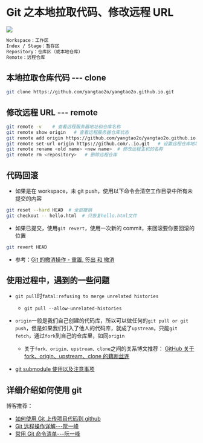# Git 之本地拉取代码、修改远程 URL

![](https://timgsa.baidu.com/timg?image&quality=80&size=b9999_10000&sec=1533488265900&di=91f78407d4ffda11e55202ceafda93c4&imgtype=jpg&src=http%3A%2F%2Fimg3.imgtn.bdimg.com%2Fit%2Fu%3D2417199588%2C1851489715%26fm%3D214%26gp%3D0.jpg)

```bash
Workspace：工作区
Index / Stage：暂存区
Repository：仓库区（或本地仓库）
Remote：远程仓库
```

## 本地拉取仓库代码 --- clone

```bash
git clone https://github.com/yangtao2o/yangtao2o.github.io.git
```

## 修改远程 URL --- remote

```bash
git remote -v    # 查看远程服务器地址和仓库名称
git remote show origin   # 查看远程服务器仓库状态
git remote add origin https://github.com/yangtao2o/yangtao2o.github.io.git  # 添加远程仓库地址
git remote set-url origin https://github.com/..io.git   # 设置远程仓库地址(用于修改远程仓库地址)
git remote rename <old name> <new name>  # 修改远程主机的名称
git remote rm <repository>   # 删除远程仓库
```

## 代码回滚

- 如果是在 workspace，未 git push，使用以下命令会清空工作目录中所有未提交的内容

```bash
git reset --hard HEAD  # 全部撤销
git checkout -- hello.html  # 只恢复hello.html文件
```

- 如果已提交，使用`git revert`，使用一次新的 commit，来回滚要你要回滚的位置

```bash
git revert HEAD
```

- 参考：[Git 的撤消操作 - 重置, 签出 和 撤消](https://juejin.im/entry/5b6707f25188251ac22b6f0f/)

## 使用过程中，遇到的一些问题

- `git pull`时`fatal:refusing to merge unrelated histories`
  - `git pull --allow-unrelated-histories`
- `origin`一般是我们自己创建的代码库，所以可以做任何的`git pull or git push`，但是如果我们引入了他人的代码库，就成了`upstream`，只能`git fetch`，通过`fork`到自己的仓库里，如同`origin`

  - 关于`fork、origin、upstream、clone`之间的关系博文推荐： [GitHub 关于 fork、origin、upstream、clone 的藕断丝连](https://juejin.im/entry/5b66f8d5f265da0f574e0884/)

- [git submodule 使用以及注意事项](https://juejin.im/entry/5b66ea75e51d45195312a173/)

## 详细介绍如何使用 git

博客推荐：

- [如何使用 Git 上传项目代码到 github](https://juejin.im/entry/5b66e89951882563522b78ae/)
- [Git 远程操作详解---阮一峰](https://juejin.im/entry/5b66ec5c51882536e875be76/)
- [常用 Git 命令清单---阮一峰](https://juejin.im/entry/5667d39d00b0ee7fa8c9f99f)

